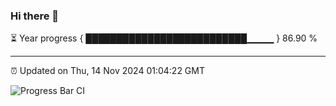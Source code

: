 ### Hi there 👋

⏳ Year progress { ██████████████████████████▁▁▁▁ } 86.90 %

---

⏰ Updated on Thu, 14 Nov 2024 01:04:22 GMT

![Progress Bar CI](https://github.com/liununu/liununu/workflows/Progress%20Bar%20CI/badge.svg)
